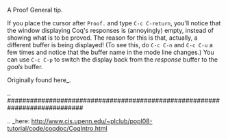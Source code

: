 A Proof General tip.

If you place the cursor after ``Proof.`` and type ``C-c C-return``, you'll notice that the window displaying Coq's responses is (annoyingly) empty, instead of showing what is to be proved. The reason for this is that, actually, a different buffer is being displayed! (To see this, do ``C-c C-n`` and ``C-c C-u`` a few times and notice that the buffer name in the mode line changes.) You can use ``C-c C-p`` to switch the display back from the *response* buffer to the *goals* buffer.

Originally found here_.

.. ############################################################################

.. _here: http://www.cis.upenn.edu/~plclub/popl08-tutorial/code/coqdoc/CoqIntro.html


